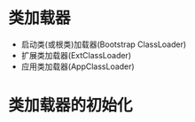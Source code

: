 # 类加载器
- 启动类(或根类)加载器(Bootstrap ClassLoader)
- 扩展类加载器(ExtClassLoader)
- 应用类加载器(AppClassLoader)

# 类加载器的初始化

